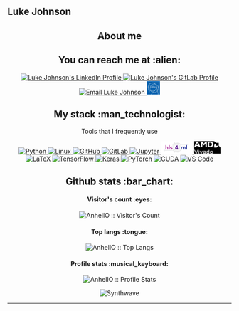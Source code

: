 ## Luke Johnson

<h2 align="center">About me</h2>

<h2 align="center">You can reach me at :alien:</h2>

<p align="center">

  <a href="https://www.linkedin.com/in/themrluke/">
    <img src="https://www.vectorlogo.zone/logos/linkedin/linkedin-icon.svg" alt="Luke Johnson's LinkedIn Profile" height="30" width="30">
  </a>

  <a href="https://gitlab.cern.ch/ljohnson">
    <img src="https://www.vectorlogo.zone/logos/gitlab/gitlab-icon.svg" alt="Luke Johnson's GitLab Profile" height="30" width="30">
  </a>

  <a href="mailto:themrlukejohnson@gmail.com">
    <img src="https://www.vectorlogo.zone/logos/gmail/gmail-icon.svg" alt="Email Luke Johnson" height="30" width="30">
  </a>

  <a href="mailto:luke.johnson@cern.ch">
    <img src="https://github.com/themrluke/themrluke/blob/main/CERN_logo.png" alt="Email Luke Johnson at CERN" height="30" width="30">
  </a>
  
</p>

<h2 align="center">My stack :man_technologist:</h2>

<p align="center">Tools that I frequently use</p>

<p align="center">
  <!-- Python -->
  <a href="https://www.python.org/">
    <img src="https://img.shields.io/badge/Python-3776AB?style=for-the-badge&logo=python&logoColor=white" alt="Python">
  </a>

  <!-- Linux -->
  <a href="https://www.linux.org/">
    <img src="https://img.shields.io/badge/Linux-FCC624?style=for-the-badge&logo=linux&logoColor=black" alt="Linux">
  </a>

  <!-- GitHub -->
  <a href="https://github.com/themrluke">
    <img src="https://img.shields.io/badge/GitHub-181717?style=for-the-badge&logo=github&logoColor=white" alt="GitHub">
  </a>

  <!-- GitLab -->
  <a href="https://gitlab.cern.ch/ljohnson">
  <img src="https://img.shields.io/badge/GitLab-white?style=for-the-badge&logo=gitlab&logoColor=FC6D26" alt="GitLab">
  </a>

  <!-- Jupyter -->
  <a href="https://jupyter.org/">
    <img src="https://img.shields.io/badge/Jupyter-F37626?style=for-the-badge&logo=jupyter&logoColor=white" alt="Jupyter">
  </a>

  <!-- HLS4ML -->
  <a href="https://fastmachinelearning.org/hls4ml/">
      <img src="https://github.com/themrluke/themrluke/blob/main/hls4ml_logo_white.jpg" alt="HLS4ML" height="28">
    </a>
    
  <!-- Xilinx Vivado -->
  <a href="https://www.amd.com/en/products/software/adaptive-socs-and-fpgas/vivado/high-level-design.html">
    <img src="https://github.com/themrluke/themrluke/blob/main/AMD_Vivado_logo.svg.png" alt="AMD Vivado" height="28">
  </a>

  <!-- LaTeX -->
  <a href="https://www.latex-project.org/">
    <img src="https://img.shields.io/badge/LaTeX-008080?style=for-the-badge&logo=latex&logoColor=white" alt="LaTeX">
  </a>

  <!-- TensorFlow -->
  <a href="https://www.tensorflow.org/">
    <img src="https://img.shields.io/badge/TensorFlow-FF6F00?style=for-the-badge&logo=tensorflow&logoColor=white" alt="TensorFlow">
  </a>

  <!-- Keras -->
  <a href="https://keras.io/">
    <img src="https://img.shields.io/badge/Keras-D00000?style=for-the-badge&logo=keras&logoColor=white" alt="Keras">
  </a>

  <!-- PyTorch -->
  <a href="https://pytorch.org/">
    <img src="https://img.shields.io/badge/PyTorch-EE4C2C?style=for-the-badge&logo=pytorch&logoColor=white" alt="PyTorch">
  </a>

  <!-- CUDA -->
  <a href="https://developer.nvidia.com/cuda-zone">
    <img src="https://img.shields.io/badge/CUDA-76B900?style=for-the-badge&logo=nvidia&logoColor=white" alt="CUDA">
  </a>

  <!-- VScode -->
  <a href="https://code.visualstudio.com/">
    <img src="https://img.shields.io/badge/VS%20Code-007ACC?style=for-the-badge&logo=visualstudiocode&logoColor=white" alt="VS Code">
  </a>

</p>


<h2 align="center">Github stats :bar_chart:</h2>

<h4 align="center">Visitor's count :eyes:</h4>

<p align="center"><img src="https://profile-counter.glitch.me/{AnhellO}/count.svg" alt="AnhellO :: Visitor's Count" /></p>

<h4 align="center">Top langs :tongue:</h4>

<p align="center"><img src="https://github-readme-stats.vercel.app/api/top-langs/?username=AnhellO&langs_count=10&theme=tokyonight&layout=compact" alt="AnhellO :: Top Langs" /></p>

<h4 align="center">Profile stats :musical_keyboard:</h4>

<p align="center"><img src="https://github-readme-stats.vercel.app/api?username=AnhellO&show_icons=true&theme=synthwave" alt="AnhellO :: Profile Stats" /></p>

<p align="center"><img src="https://thumbs.gfycat.com/GoodnaturedFondGaur-size_restricted.gif" alt="Synthwave" height="300" width="500"></p>


---

<!--
**themrluke/themrluke** is a ✨ _special_ ✨ repository because its `README.md` (this file) appears on your GitHub profile.

Here are some ideas to get you started:

- 🔭 I’m currently working on ...
- 🌱 I’m currently learning ...
- 👯 I’m looking to collaborate on ...
- 🤔 I’m looking for help with ...
- 💬 Ask me about ...
- 📫 How to reach me: ...
- 😄 Pronouns: ...
- ⚡ Fun fact: ...
-->

